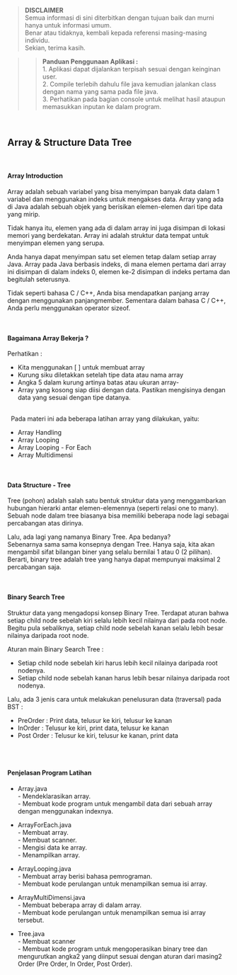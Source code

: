 >**DISCLAIMER**\
>Semua informasi di sini diterbitkan dengan tujuan baik dan murni hanya untuk informasi umum.\
>Benar atau tidaknya, kembali kepada referensi masing-masing individu.\
>Sekian, terima kasih.

>>**Panduan Penggunaan Aplikasi :**\
>		1. Aplikasi dapat dijalankan terpisah sesuai dengan keinginan user.\
>		2. Compile terlebih dahulu file java kemudian jalankan class dengan nama yang sama pada file java.\
>		3. Perhatikan pada bagian console untuk melihat hasil ataupun memasukkan inputan ke dalam program.

&nbsp;
## Array & Structure Data Tree

&nbsp;
#### Array Introduction
Array adalah sebuah variabel yang bisa menyimpan banyak data dalam 1 variabel dan menggunakan indeks untuk mengakses data. Array yang ada di Java adalah sebuah objek yang berisikan elemen-elemen dari tipe data yang mirip.

Tidak hanya itu, elemen yang ada di dalam array ini juga disimpan di lokasi memori yang berdekatan. Array ini adalah struktur data tempat untuk menyimpan elemen yang serupa.

Anda hanya dapat menyimpan satu set elemen tetap dalam setiap array Java. Array pada Java berbasis indeks, di mana elemen pertama dari array ini disimpan di dalam indeks 0, elemen ke-2 disimpan di indeks pertama dan begitulah seterusnya.

Tidak seperti bahasa C / C++, Anda bisa mendapatkan panjang array dengan menggunakan panjangmember. Sementara dalam bahasa C / C++, Anda perlu menggunakan operator sizeof.

&nbsp;
#### Bagaimana Array Bekerja ?
Perhatikan :
- Kita menggunakan [ ] untuk membuat array
- Kurung siku diletakkan setelah tipe data atau nama array
- Angka 5 dalam kurung artinya batas atau ukuran array-
- Array yang kosong siap diisi dengan data. Pastikan mengisinya dengan data yang sesuai  dengan tipe datanya.

\
&nbsp;
Pada materi ini ada beberapa latihan array yang dilakukan, yaitu:
- Array Handling
- Array Looping
- Array Looping - For Each
- Array Multidimensi

&nbsp;
#### Data Structure - Tree
Tree (pohon) adalah salah satu bentuk struktur data yang menggambarkan hubungan hierarki antar elemen-elemennya (seperti relasi one to many). Sebuah node dalam tree biasanya bisa memiliki beberapa node lagi sebagai percabangan atas dirinya.

Lalu, ada lagi yang namanya Binary Tree. Apa bedanya?\
Sebenarnya sama sama konsepnya dengan Tree. Hanya saja, kita akan mengambil sifat bilangan biner yang selalu bernilai 1 atau 0 (2 pilihan). Berarti, binary tree adalah tree yang hanya dapat mempunyai maksimal 2 percabangan saja.

&nbsp;
#### Binary Search Tree
Struktur data yang mengadopsi konsep Binary Tree. Terdapat aturan bahwa setiap child node sebelah kiri selalu lebih kecil nilainya dari pada root node. Begitu pula sebaliknya, setiap child node sebelah kanan selalu lebih besar nilainya daripada root node.

Aturan main Binary Search Tree :
- Setiap child node sebelah kiri harus lebih kecil nilainya daripada root nodenya.
- Setiap child node sebelah kanan harus lebih besar nilainya daripada root nodenya.

Lalu, ada 3 jenis cara untuk melakukan penelusuran data (traversal) pada BST :
- PreOrder : Print data, telusur ke kiri, telusur ke kanan
- InOrder : Telusur ke kiri, print data, telusur ke kanan
- Post Order : Telusur ke kiri, telusur ke kanan, print data

\
&nbsp;
#### Penjelasan Program Latihan
- Array.java\
		- Mendeklarasikan array.\
		- Membuat kode program untuk mengambil data dari sebuah array dengan menggunakan indexnya.

- ArrayForEach.java\
    	- Membuat array.\
    	- Membuat scanner.\
    	- Mengisi data ke array.\
    	- Menampilkan array.

- ArrayLooping.java\
    	- Membuat array berisi bahasa pemrograman.\
    	- Membuat kode perulangan untuk menampilkan semua isi array.

- ArrayMultiDimensi.java\
    	- Membuat beberapa array di dalam array.\
    	- Membuat kode perulangan untuk menampilkan semua isi array tersebut.

- Tree.java\
    	- Membuat scanner\
    	- Membuat kode program untuk mengoperasikan binary tree dan mengurutkan angka2 yang diinput sesuai dengan aturan dari masing2 Order (Pre Order, In Order, Post Order).
    
&nbsp;
